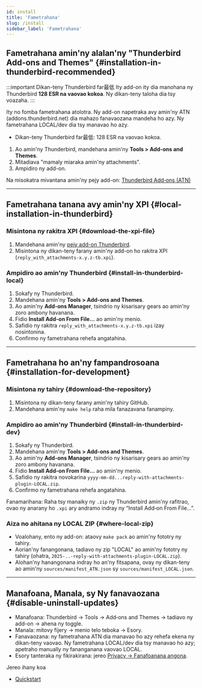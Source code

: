 ```yaml
---
id: install
title: 'Fametrahana'
slug: /install
sidebar_label: 'Fametrahana'
---
```


## Fametrahana amin'ny alalan'ny "Thunderbird Add-ons and Themes" {#installation-in-thunderbird-recommended}

:::important Dikan-teny Thunderbird far最低
Ity add-on ity dia manohana ny Thunderbird **128 ESR na vaovao kokoa**. Ny dikan-teny taloha dia tsy voazaha.
:::

Ity no fomba fametrahana atolotra. Ny add-on napetraka avy amin'ny ATN (addons.thunderbird.net) dia mahazo fanavaozana mandeha ho azy. Ny fametrahana LOCAL/dev dia tsy manavao ho azy.

- Dikan-teny Thunderbird far最低: 128 ESR na vaovao kokoa.

1. Ao amin'ny Thunderbird, mandehana amin'ny **Tools > Add-ons and Themes**.
2. Mitadiava "mamaly miaraka amin'ny attachments".
3. Ampidiro ny add-on.

Na misokatra mivantana amin'ny pejy add-on: [Thunderbird Add‑ons (ATN)](https://addons.thunderbird.net/thunderbird/addon/reply-with-attachments)

---

## Fametrahana tanana avy amin'ny XPI {#local-installation-in-thunderbird}

### Misintona ny rakitra XPI {#download-the-xpi-file}

1. Mandehana amin'ny [pejy add-on Thunderbird](https://addons.thunderbird.net/thunderbird/addon/reply-with-attachments).
2. Misintona ny dikan-teny farany amin'ny add-on ho rakitra XPI (`reply_with_attachments-x.y.z-tb.xpi`).

### Ampidiro ao amin'ny Thunderbird {#install-in-thunderbird-local}

1. Sokafy ny Thunderbird.
2. Mandehana amin'ny **Tools > Add-ons and Themes**.
3. Ao amin'ny **Add-ons Manager**, tsindrio ny kisarisary gears ao amin'ny zoro ambony havanana.
4. Fidio **Install Add-on From File…** ao amin'ny menio.
5. Safidio ny rakitra `reply_with_attachments-x.y.z-tb.xpi` izay nosintonina.
6. Confirmo ny fametrahana rehefa angatahina.

---

## Fametrahana ho an'ny fampandrosoana {#installation-for-development}

### Misintona ny tahiry {#download-the-repository}

1. Misintona ny dikan-teny farany amin'ny tahiry GitHub.
2. Mandehana amin'ny `make help` raha mila fanazavana fanampiny.

### Ampidiro ao amin'ny Thunderbird {#install-in-thunderbird-dev}

1. Sokafy ny Thunderbird.
2. Mandehana amin'ny **Tools > Add-ons and Themes**.
3. Ao amin'ny **Add-ons Manager**, tsindrio ny kisarisary gears ao amin'ny zoro ambony havanana.
4. Fidio **Install Add-on From File…** ao amin'ny menio.
5. Safidio ny rakitra novokarina `yyyy-mm-dd...reply-with-attachments-plugin-LOCAL.zip`.
6. Confirmo ny fametrahana rehefa angatahina.

Fanamarihana: Raha tsy manaiky ny `.zip` ny Thunderbird amin'ny rafitrao, ovao ny anarany ho `.xpi` ary andramo indray ny “Install Add‑on From File…”.

### Aiza no ahitana ny LOCAL ZIP {#where-local-zip}

- Voalohany, ento ny add-on: ataovy `make pack` ao amin'ny fototry ny tahiry.
- Aorian'ny fanangonana, tadiavo ny zip "LOCAL" ao amin'ny fototry ny tahiry (ohatra, `2025-..-reply-with-attachments-plugin-LOCAL.zip`).
- Alohan'ny hanangonana indray ho an'ny fitsapana, ovay ny dikan-teny ao amin'ny `sources/manifest_ATN.json` sy `sources/manifest_LOCAL.json`.

---

## Manafoana, Manala, sy Ny fanavaozana {#disable-uninstall-updates}

- Manafoana: Thunderbird → Tools → Add‑ons and Themes → tadiavo ny add-on → ahena ny toggle.
- Manala: mitovy fijery → menio telo teboka → Esory.
- Fanavaozana: ny fametrahana ATN dia manavao ho azy rehefa ekena ny dikan-teny vaovao. Ny fametrahana LOCAL/dev dia tsy manavao ho azy; apetraho manually ny fananganana vaovao LOCAL.
- Esory tanteraka ny fikirakirana: jereo [Privacy → Fanafoanana angona](privacy#data-removal).

Jereo ihany koa

- [Quickstart](quickstart)
